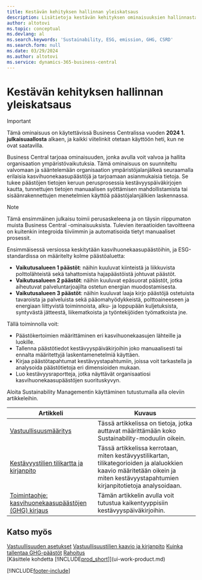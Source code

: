 ```yaml
---
title: Kestävän kehityksen hallinnan yleiskatsaus
description: Lisätietoja kestävän kehityksen ominaisuuksien hallinnasta luettelossa olevien tietojen ja resurssien avulla.
author: altotovi
ms.topic: conceptual
ms.devlang: al
ms.search.keywords: 'Sustainability, ESG, emission, GHG, CSRD'
ms.search.form: null
ms.date: 03/29/2024
ms.author: altotovi
ms.service: dynamics-365-business-central
---
```


# <a name="sustainability-management-overview"></a>Kestävän kehityksen hallinnan yleiskatsaus

>[!IMPORTANT]
>Tämä ominaisuus on käytettävissä Business Centralissa vuoden **2024 1. julkaisuaallosta** alkaen, ja kaikki viitelinkit otetaan käyttöön heti, kun ne ovat saatavilla.

Business Central tarjoaa ominaisuuden, jonka avulla voit valvoa ja hallita organisaation ympäristövaikutuksia. Tämä ominaisuus on suunniteltu valvomaan ja sääntelemään organisaation ympäristöjalanjälkeä seuraamalla erilaisia kasvihuonekaasupäästöjä ja tarjoamaan asianmukaisia tietoja. Se tukee päästöjen tietojen keruun perusprosessia kestävyyspäiväkirjojen kautta, tunnettujen tietojen manuaalisen syöttämisen mahdollistamista tai sisäänrakennettujen menetelmien käyttöä päästöjalanjälkien laskennassa. 

>[!NOTE]
>Tämä ensimmäinen julkaisu toimii perusaskeleena ja on täysin riippumaton muista Business Central -ominaisuuksista. Tulevien iteraatioiden tavoitteena on kuitenkin integroida tiiviimmin ja automatisoida tietyt manuaaliset prosessit.

Ensimmäisessä versiossa keskitytään kasvihuonekaasupäästöihin, ja ESG-standardissa on määritelty kolme päästöaluetta:  

- **Vaikutusalueen 1 päästöt**: näihin kuuluvat kiinteistä ja liikkuvista polttolähteistä sekä tahattomista hajapäästöistä johtuvat päästöt.  
- **Vaikutusalueen 2 päästöt**: näihin kuuluvat epäsuorat päästöt, jotka aiheutuvat palveluntarjoajilta ostetun energian muodostamisesta.   
- **Vaikutusalueen 3 päästöt**: näihin kuuluvat laaja kirjo päästöjä ostetuista tavaroista ja palveluista sekä pääomahyödykkeistä, polttoaineeseen ja energiaan liittyvistä toiminnoista, alku- ja loppupään kuljetuksista, syntyvästä jätteestä, liikematkoista ja työntekijöiden työmatkoista jne. 

Tällä toiminnolla voit:   

- Päästökertoimien määrittäminen eri kasvihuonekaasujen lähteille ja luokille. 
- Tallenna päästötiedot kestävyyspäiväkirjoihin joko manuaalisesti tai ennalta määritettyjä laskentamenetelmiä käyttäen.  
- Kirjaa päästötapahtumat kestävyystapahtumiin, joissa voit tarkastella ja analysoida päästötietoja eri dimensioiden mukaan. 
- Luo kestävyysraportteja, jotka näyttävät organisaatiosi kasvihuonekaasupäästöjen suorituskyvyn.

Aloita Sustainability Managementin käyttäminen tutustumalla alla oleviin artikkeleihin.  

|  Artikkeli  |  Kuvaus  |  
|--------|--------------| 
|[Vastuullisuusmääritys](finance-sustainability-setup.md) | Tässä artikkelissa on tietoja, jotka auttavat määrittämään koko Sustainability-moduulin oikein. |
|[Kestävyystilien tilikartta ja kirjanpito](finance-sustainability-accounts-ledger.md) | Tässä artikkelissa kerrotaan, miten kestävyystilikartan, tilikategorioiden ja alaluokkien kaavio määritetään oikein ja miten kestävyystapahtumien kirjanpitotietoja analysoidaan. |
|[Toimintaohje: kasvihuonekaasupäästöjen (GHG) kirjaus](finance-sustainability-journal.md) | Tämän artikkelin avulla voit tutustua kaikentyyppisiin kestävyyspäiväkirjoihin. |


## <a name="see-also"></a>Katso myös
[Vastuullisuuden asetukset](finance-sustainability-setup.md) 
[Vastuullisuustilien kaavio ja kirjanpito](finance-sustainability-accounts-ledger.md) 
[Kuinka tallentaa GHG-päästöt](finance-sustainability-journal.md)
[Rahoitus](finance.md)  
[Käsittele kohdetta [!INCLUDE[prod_short](includes/prod_short.md)]](ui-work-product.md)


[!INCLUDE[footer-include](includes/footer-banner.md)]
